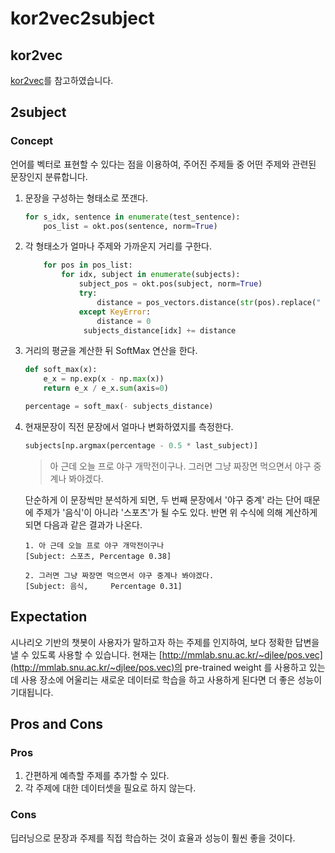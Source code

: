 # kor2vec2subject

## kor2vec

[kor2vec](https://github.com/dongjun-Lee/kor2vec)를 참고하였습니다.

## 2subject

### Concept

언어를 벡터로 표현할 수 있다는 점을 이용하여, 주어진 주제들 중 어떤 주제와 관련된 문장인지 분류합니다.

1. 문장을 구성하는 형태소로 쪼갠다.
    ```python
    for s_idx, sentence in enumerate(test_sentence):
        pos_list = okt.pos(sentence, norm=True)
    ```
2. 각 형태소가 얼마나 주제와 가까운지 거리를 구한다.
    ```python
        for pos in pos_list:
            for idx, subject in enumerate(subjects):
                subject_pos = okt.pos(subject, norm=True)
                try:
                    distance = pos_vectors.distance(str(pos).replace(" ", ""), str(subject_pos[0]).replace(" ", ""))
                except KeyError:
                    distance = 0
                 subjects_distance[idx] += distance
    ```
3. 거리의 평균을 계산한 뒤 SoftMax 연산을 한다.
    ```python
    def soft_max(x):
        e_x = np.exp(x - np.max(x))
        return e_x / e_x.sum(axis=0)
 
    percentage = soft_max(- subjects_distance)
    ```
4. 현재문장이 직전 문장에서 얼마나 변화하였지를 측정한다.
    ```python
    subjects[np.argmax(percentage - 0.5 * last_subject)]
    ```
    > 아 근데 오늘 프로 야구 개막전이구나. 그러면 그냥 짜장면 먹으면서 야구 중계나 봐야겠다.
    
    단순하게 이 문장씩만 분석하게 되면, 두 번째 문장에서 '야구 중계' 라는 단어 때문에 주제가
     '음식'이 아니라 '스포츠'가 될 수도 있다. 반면 위 수식에 의해 계산하게 되면 다음과 같은 결과가 나온다.
    
    ```
    1. 아 근데 오늘 프로 야구 개막전이구나
    [Subject: 스포츠, Percentage 0.38]
    
    2. 그러면 그냥 짜장면 먹으면서 야구 중계나 봐야겠다.
    [Subject: 음식,	  Percentage 0.31]
    ```

## Expectation

시나리오 기반의 챗봇이 사용자가 말하고자 하는 주제를 인지하여, 보다 정확한 답변을 낼 수 있도록 사용할 수 있습니다.
현재는 [http://mmlab.snu.ac.kr/~djlee/pos.vec](http://mmlab.snu.ac.kr/~djlee/pos.vec)의 pre-trained weight 를 사용하고 있는데
사용 장소에 어울리는 새로운 데이터로 학습을 하고 사용하게 된다면 더 좋은 성능이 기대됩니다.

## Pros and Cons

### Pros

1. 간편하게 예측할 주제를 추가할 수 있다.
2. 각 주제에 대한 데이터셋을 필요로 하지 않는다.

### Cons

딥러닝으로 문장과 주제를 직접 학습하는 것이 효율과 성능이 훨씬 좋을 것이다. 